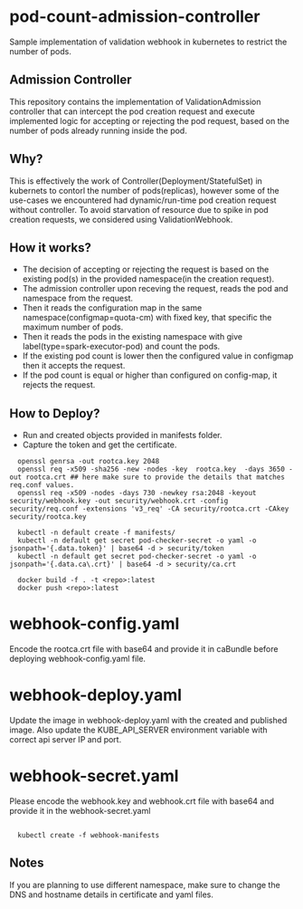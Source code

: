 # pod-count-admission-controller
Sample implementation of validation webhook in kubernetes to restrict the number of pods.

## Admission Controller

This repository contains the implementation of ValidationAdmission controller that can intercept the pod creation request
and execute implemented logic for accepting or rejecting the pod request, based on the number of pods already running inside the pod.

## Why?

This is effectively the work of Controller(Deployment/StatefulSet) in kubernets to contorl the number of pods(replicas), however some of the use-cases we encountered had dynamic/run-time pod creation request without controller. To avoid starvation of resource due to spike in pod creation requests, we considered using ValidationWebhook.

## How it works?

- The decision of accepting or rejecting the request is based on the existing pod(s) in the provided namespace(in the creation request).
- The admission controller upon receving the request, reads the pod and namespace from the request.
- Then it reads the configuration map in the same namespace(configmap=quota-cm) with fixed key, that specific the maximum number of pods.
- Then it reads the pods in the existing namespace with give label(type=spark-executor-pod) and count the pods. 
- If the existing pod count is lower then the configured value in configmap then it accepts the request.
- If the pod count is equal or higher than configured on config-map, it rejects the request.

## How to Deploy?
- Run and created objects provided in manifests folder.
- Capture the token and get the certificate.
```
  openssl genrsa -out rootca.key 2048
  openssl req -x509 -sha256 -new -nodes -key  rootca.key  -days 3650 -out rootca.crt ## here make sure to provide the details that matches req.conf values. 
  openssl req -x509 -nodes -days 730 -newkey rsa:2048 -keyout security/webhook.key -out security/webhook.crt -config security/req.conf -extensions 'v3_req' -CA security/rootca.crt -CAkey security/rootca.key

  kubectl -n default create -f manifests/
  kubectl -n default get secret pod-checker-secret -o yaml -o jsonpath='{.data.token}' | base64 -d > security/token
  kubectl -n default get secret pod-checker-secret -o yaml -o jsonpath='{.data.ca\.crt}' | base64 -d > security/ca.crt 
  
  docker build -f . -t <repo>:latest
  docker push <repo>:latest
```
# webhook-config.yaml
  Encode the rootca.crt file with base64 and provide it in caBundle before deploying webhook-config.yaml file.
  
# webhook-deploy.yaml
  Update the image in webhook-deploy.yaml with the created and published image.
  Also update the KUBE_API_SERVER environment variable with correct api server IP and port.

# webhook-secret.yaml
  Please encode the webhook.key and webhook.crt file with base64 and provide it in the webhook-secret.yaml

```

  kubectl create -f webhook-manifests

```

## Notes
If you are planning to use different namespace, make sure to change the DNS and hostname details in certificate and yaml files.
